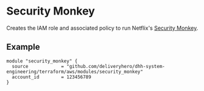 # Security Monkey

Creates the IAM role and associated policy to run Netflix's [Security Monkey](https://github.com/Netflix/security_monkey).

## Example

```hcl
module "security_monkey" {
  source            = "github.com/deliveryhero/dhh-system-engineering/terraform/aws/modules/security_monkey"
  account_id        = 123456789
}
```

